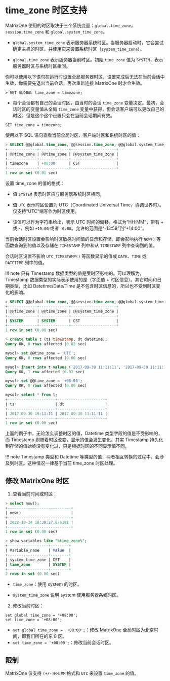 # time_zone 时区支持

MatrixOne 使用的时区取决于三个系统变量：`global.time_zone`，`session.time_zone` 和 `global.system_time_zone`。

* `global.system_time_zone` 表示服务器系统时区。当服务器启动时，它会尝试确定主机的时区，并使用它来设置系统时区（`system_time_zone`）。

* `global.time_zone` 表示服务器当前时区。初始 `time_zone` 值为 `SYSTEM`，表示服务器时区与系统时区相同。

你可以使用以下语句在运行时设置全局服务器时区，设置完成后无法在当前会话中生效，你需要先退出当前会话，再次重新连接 MatrixOne 时才会生效。

```
> SET GLOBAL time_zone = timezone;
```

* 每个会话都有自己的会话时区，由当时的会话 `time_zone` 变量决定。最初，会话时区的变量值从全局 `time_zone` 变量中获得，但会话客户端可以更改自己的时区。但是这个这个设置只会在当前会话期间有效。

```
SET time_zone = timezone;
```

使用以下 SQL 语句查看当前全局时区、客户端时区和系统时区的值：

```sql
> SELECT @@global.time_zone, @@session.time_zone, @@global.system_time_zone;
+-------------+-------------+--------------------+
| @@time_zone | @@time_zone | @@system_time_zone |
+-------------+-------------+--------------------+
| timezone    | +08:00      | CST                |
+-------------+-------------+--------------------+
1 row in set (0.01 sec)
```

设置 time_zone 的值的格式：

- 值 `SYSTEM` 表示时区应与服务器系统时区相同。

- 值 `UTC` 表示时区设置为 UTC（Coordinated Universal Time，协调世界时）。仅支持“UTC”缩写作为时区使用。

- 该值可以作为字符串给出，表示 UTC 时间的偏移，格式为“HH:MM”，带有 + 或 -，例如 `+10:00` 或者 `-6:00`。允许的范围是“-13:59”到“+14:00”。

当前会话时区设置会影响时区敏感时间值的显示和存储。即会影响执行 `NOW()` 等函数查询到的值以及存储在 `TIMESTAMP` 列中和从 `TIMESTAMP` 列中查询到的值。

会话时区设置不影响 `UTC_TIMESTAMP()` 等函数显示的值或 `DATE`、`TIME` 或 `DATETIME` 列中的值。

!!! note
    只有 Timestamp 数据类型的值是受时区影响的。可以理解为，Timestamp 数据类型的实际表示使用的是（字面值 + 时区信息）。其它时间和日期类型，比如 Datetime/Date/Time 是不包含时区信息的，所以也不受到时区变化的影响。

```sql
> SELECT @@global.time_zone, @@session.time_zone, @@global.system_time_zone;
+-------------+-------------+--------------------+
| @@time_zone | @@time_zone | @@system_time_zone |
+-------------+-------------+--------------------+
| SYSTEM      | SYSTEM      | CST                |
+-------------+-------------+--------------------+
1 row in set (0.00 sec)

> create table t (ts timestamp, dt datetime);
Query OK, 0 rows affected (0.02 sec)

mysql> set @@time_zone = 'UTC';
Query OK, 0 rows affected (0.00 sec)

mysql> insert into t values ('2017-09-30 11:11:11', '2017-09-30 11:11:11');
Query OK, 1 row affected (0.02 sec)

mysql> set @@time_zone = '+08:00';
Query OK, 0 rows affected (0.00 sec)

mysql> select * from t;
+---------------------+---------------------+
| ts                  | dt                  |
+---------------------+---------------------+
| 2017-09-30 19:11:11 | 2017-09-30 11:11:11 |
+---------------------+---------------------+
1 row in set (0.00 sec)
```

上面的例子中，无论怎么调整时区的值，Datetime 类型字段的值是不受影响的，而 Timestamp 则随着时区改变，显示的值会发生变化。其实 Timestamp 持久化到存储的值始终没有变化过，只是根据时区的不同显示值不同。

!!! note
    Timestamp 类型和 Datetime 等类型的值，两者相互转换的过程中，会涉及到时区。这种情况一律基于当前 time_zone 时区处理。

## 修改 MatrixOne 时区

1. 查看当前时间或时区：

```sql
> select now();
+----------------------------+
| now()                      |
+----------------------------+
| 2022-10-14 18:38:27.876181 |
+----------------------------+
1 row in set (0.00 sec)

> show variables like "%time_zone%";
+------------------+--------+
| Variable_name    | Value  |
+------------------+--------+
| system_time_zone | CST    |
| time_zone        | SYSTEM |
+------------------+--------+
2 rows in set (0.00 sec)
```

- `time_zone`：使用 system 的时区。

- `system_time_zone` 说明 system 使用服务器系统时区。

2. 修改当前时区：

```
set global time_zone = '+08:00';
set time_zone = '+08:00';
```

- `set global time_zone = '+08:00';`：修改 MatrixOne 全局时区为北京时间，即我们所在的东 8 区。
- `set time_zone = '+08:00';`：修改当前会话时区。

## 限制

MatrixOne 仅支持 `(+/-)HH:MM` 格式和 `UTC` 来设置 `time_zone` 的值。
